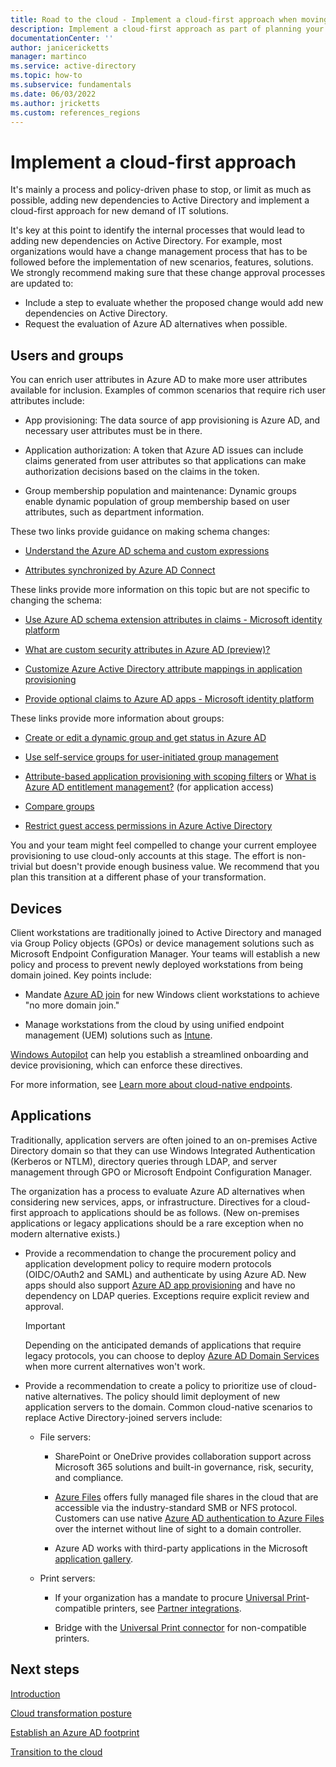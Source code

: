 ```yaml
---
title: Road to the cloud - Implement a cloud-first approach when moving identity and access management from Active Directory to Azure AD
description: Implement a cloud-first approach as part of planning your migration of IAM from Active Directory to Azure AD.
documentationCenter: ''
author: janicericketts
manager: martinco
ms.service: active-directory
ms.topic: how-to
ms.subservice: fundamentals
ms.date: 06/03/2022
ms.author: jricketts
ms.custom: references_regions
---
```


# Implement a cloud-first approach

It's mainly a process and policy-driven phase to stop, or limit as much as possible, adding new dependencies to Active Directory and implement a cloud-first approach for new demand of IT solutions.

It's key at this point to identify the internal processes that would lead to adding new dependencies on Active Directory. For example, most organizations would have a change management process that has to be followed before the implementation of new scenarios, features, solutions. We strongly recommend making sure that these change approval processes are updated to:

- Include a step to evaluate whether the proposed change would add new dependencies on Active Directory.
- Request the evaluation of Azure AD alternatives when possible.

## Users and groups

You can enrich user attributes in Azure AD to make more user attributes available for inclusion. Examples of common scenarios that require rich user attributes include:

* App provisioning: The data source of app provisioning is Azure AD, and necessary user attributes must be in there.

* Application authorization: A token that Azure AD issues can include claims generated from user attributes so that applications can make authorization decisions based on the claims in the token.

* Group membership population and maintenance: Dynamic groups enable dynamic population of group membership based on user attributes, such as department information.

These two links provide guidance on making schema changes:

* [Understand the Azure AD schema and custom expressions](../cloud-sync/concept-attributes.md)

* [Attributes synchronized by Azure AD Connect](../hybrid/reference-connect-sync-attributes-synchronized.md)

These links provide more information on this topic but are not specific to changing the schema:

* [Use Azure AD schema extension attributes in claims - Microsoft identity platform](../develop/active-directory-schema-extensions.md)

* [What are custom security attributes in Azure AD (preview)?](../fundamentals/custom-security-attributes-overview.md)

* [Customize Azure Active Directory attribute mappings in application provisioning](../app-provisioning/customize-application-attributes.md)

* [Provide optional claims to Azure AD apps - Microsoft identity platform](../develop/active-directory-optional-claims.md)

These links provide more information about groups:

* [Create or edit a dynamic group and get status in Azure AD](../enterprise-users/groups-create-rule.md)

* [Use self-service groups for user-initiated group management](../enterprise-users/groups-self-service-management.md)

* [Attribute-based application provisioning with scoping filters](../app-provisioning/define-conditional-rules-for-provisioning-user-accounts.md) or [What is Azure AD entitlement management?](../governance/entitlement-management-overview.md) (for application access)

* [Compare groups](/microsoft-365/admin/create-groups/compare-groups)

* [Restrict guest access permissions in Azure Active Directory](../enterprise-users/users-restrict-guest-permissions.md)

You and your team might feel compelled to change your current employee provisioning to use cloud-only accounts at this stage. The effort is non-trivial but doesn't provide enough business value. We recommend that you plan this transition at a different phase of your transformation.

## Devices

Client workstations are traditionally joined to Active Directory and managed via Group Policy objects (GPOs) or device management solutions such as Microsoft Endpoint Configuration Manager. Your teams will establish a new policy and process to prevent newly deployed workstations from being domain joined. Key points include:

* Mandate [Azure AD join](../devices/concept-azure-ad-join.md) for new Windows client workstations to achieve "no more domain join."

* Manage workstations from the cloud by using unified endpoint management (UEM) solutions such as [Intune](/mem/intune/fundamentals/what-is-intune).

[Windows Autopilot](/mem/autopilot/windows-autopilot) can help you establish a streamlined onboarding and device provisioning, which can enforce these directives.

For more information, see [Learn more about cloud-native endpoints](/mem/cloud-native-endpoints-overview).

## Applications

Traditionally, application servers are often joined to an on-premises Active Directory domain so that they can use Windows Integrated Authentication (Kerberos or NTLM), directory queries through LDAP, and server management through GPO or Microsoft Endpoint Configuration Manager.

The organization has a process to evaluate Azure AD alternatives when considering new services, apps, or infrastructure. Directives for a cloud-first approach to applications should be as follows. (New on-premises applications or legacy applications should be a rare exception when no modern alternative exists.)

* Provide a recommendation to change the procurement policy and application development policy to require modern protocols (OIDC/OAuth2 and SAML) and authenticate by using Azure AD. New apps should also support [Azure AD app provisioning](../app-provisioning/what-is-hr-driven-provisioning.md) and have no dependency on LDAP queries. Exceptions require explicit review and approval.

  > [!IMPORTANT]
  > Depending on the anticipated demands of applications that require legacy protocols, you can choose to deploy [Azure AD Domain Services](../../active-directory-domain-services/overview.md) when more current alternatives won't work.

* Provide a recommendation to create a policy to prioritize use of cloud-native alternatives. The policy should limit deployment of new application servers to the domain. Common cloud-native scenarios to replace Active Directory-joined servers include:

   * File servers:

     * SharePoint or OneDrive provides collaboration support across Microsoft 365 solutions and built-in governance, risk, security, and compliance.

     * [Azure Files](../../storage/files/storage-files-introduction.md) offers fully managed file shares in the cloud that are accessible via the industry-standard SMB or NFS protocol. Customers can use native [Azure AD authentication to Azure Files](../../virtual-desktop/create-profile-container-azure-ad.md) over the internet without line of sight to a domain controller.

     * Azure AD works with third-party applications in the Microsoft [application gallery](/microsoft-365/enterprise/integrated-apps-and-azure-ads).

   * Print servers:

     * If your organization has a mandate to procure [Universal Print](/universal-print/)-compatible printers, see [Partner integrations](/universal-print/fundamentals/universal-print-partner-integrations).

     * Bridge with the [Universal Print connector](/universal-print/fundamentals/universal-print-connector-overview) for non-compatible printers.

## Next steps

[Introduction](road-to-the-cloud-introduction.md)

[Cloud transformation posture](road-to-the-cloud-posture.md)

[Establish an Azure AD footprint](road-to-the-cloud-establish.md)

[Transition to the cloud](road-to-the-cloud-migrate.md)
